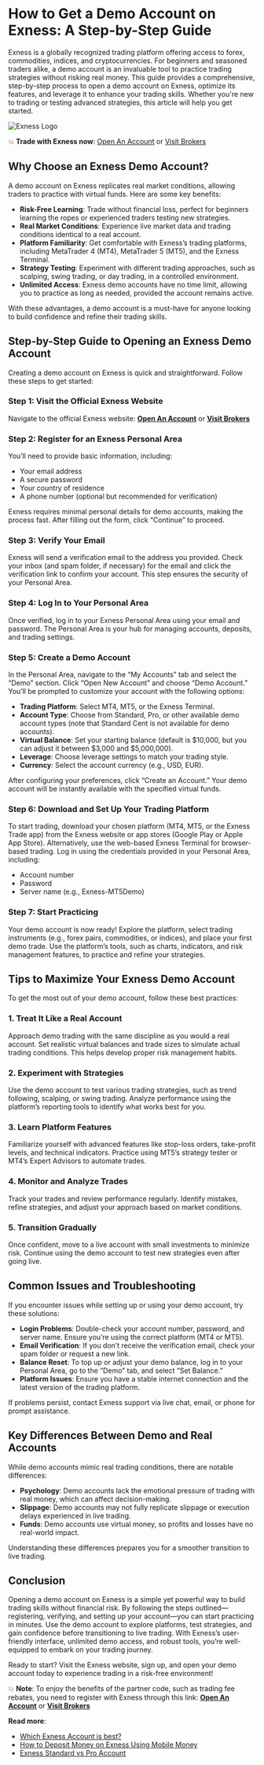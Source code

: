 # How to Get a Demo Account on Exness: A Step-by-Step Guide

Exness is a globally recognized trading platform offering access to forex, commodities, indices, and cryptocurrencies. For beginners and seasoned traders alike, a demo account is an invaluable tool to practice trading strategies without risking real money. This guide provides a comprehensive, step-by-step process to open a demo account on Exness, optimize its features, and leverage it to enhance your trading skills. Whether you're new to trading or testing advanced strategies, this article will help you get started.

![Exness Logo](https://d3dpet1g0ty5ed.cloudfront.net/EN_CON__20SSA_20_Click_money_sent_800x800.jpg)

💥 **Trade with Exness now**: [Open An Account](https://one.exnesstrack.org/boarding/sign-up/a/89rj8di4n7) or [Visit Brokers](https://one.exnesstrack.org/a/89rj8di4n7)

## Why Choose an Exness Demo Account?

A demo account on Exness replicates real market conditions, allowing traders to practice with virtual funds. Here are some key benefits:

- **Risk-Free Learning**: Trade without financial loss, perfect for beginners learning the ropes or experienced traders testing new strategies.
- **Real Market Conditions**: Experience live market data and trading conditions identical to a real account.
- **Platform Familiarity**: Get comfortable with Exness’s trading platforms, including MetaTrader 4 (MT4), MetaTrader 5 (MT5), and the Exness Terminal.
- **Strategy Testing**: Experiment with different trading approaches, such as scalping, swing trading, or day trading, in a controlled environment.
- **Unlimited Access**: Exness demo accounts have no time limit, allowing you to practice as long as needed, provided the account remains active.

With these advantages, a demo account is a must-have for anyone looking to build confidence and refine their trading skills.

## Step-by-Step Guide to Opening an Exness Demo Account

Creating a demo account on Exness is quick and straightforward. Follow these steps to get started:

### Step 1: Visit the Official Exness Website
Navigate to the official Exness website: **[Open An Account](https://one.exnesstrack.org/boarding/sign-up/a/89rj8di4n7)** or **[Visit Brokers](https://one.exnesstrack.org/a/89rj8di4n7)**

### Step 2: Register for an Exness Personal Area
You’ll need to provide basic information, including:

- Your email address
- A secure password
- Your country of residence
- A phone number (optional but recommended for verification)

Exness requires minimal personal details for demo accounts, making the process fast. After filling out the form, click “Continue” to proceed.

### Step 3: Verify Your Email
Exness will send a verification email to the address you provided. Check your inbox (and spam folder, if necessary) for the email and click the verification link to confirm your account. This step ensures the security of your Personal Area.

### Step 4: Log In to Your Personal Area
Once verified, log in to your Exness Personal Area using your email and password. The Personal Area is your hub for managing accounts, deposits, and trading settings.

### Step 5: Create a Demo Account
In the Personal Area, navigate to the “My Accounts” tab and select the “Demo” section. Click “Open New Account” and choose “Demo Account.” You’ll be prompted to customize your account with the following options:

- **Trading Platform**: Select MT4, MT5, or the Exness Terminal.
- **Account Type**: Choose from Standard, Pro, or other available demo account types (note that Standard Cent is not available for demo accounts).
- **Virtual Balance**: Set your starting balance (default is $10,000, but you can adjust it between $3,000 and $5,000,000).
- **Leverage**: Choose leverage settings to match your trading style.
- **Currency**: Select the account currency (e.g., USD, EUR).

After configuring your preferences, click “Create an Account.” Your demo account will be instantly available with the specified virtual funds.

### Step 6: Download and Set Up Your Trading Platform
To start trading, download your chosen platform (MT4, MT5, or the Exness Trade app) from the Exness website or app stores (Google Play or Apple App Store). Alternatively, use the web-based Exness Terminal for browser-based trading. Log in using the credentials provided in your Personal Area, including:

- Account number
- Password
- Server name (e.g., Exness-MT5Demo)

### Step 7: Start Practicing
Your demo account is now ready! Explore the platform, select trading instruments (e.g., forex pairs, commodities, or indices), and place your first demo trade. Use the platform’s tools, such as charts, indicators, and risk management features, to practice and refine your strategies.

## Tips to Maximize Your Exness Demo Account

To get the most out of your demo account, follow these best practices:

### 1. Treat It Like a Real Account
Approach demo trading with the same discipline as you would a real account. Set realistic virtual balances and trade sizes to simulate actual trading conditions. This helps develop proper risk management habits.

### 2. Experiment with Strategies
Use the demo account to test various trading strategies, such as trend following, scalping, or swing trading. Analyze performance using the platform’s reporting tools to identify what works best for you.

### 3. Learn Platform Features
Familiarize yourself with advanced features like stop-loss orders, take-profit levels, and technical indicators. Practice using MT5’s strategy tester or MT4’s Expert Advisors to automate trades.

### 4. Monitor and Analyze Trades
Track your trades and review performance regularly. Identify mistakes, refine strategies, and adjust your approach based on market conditions.

### 5. Transition Gradually
Once confident, move to a live account with small investments to minimize risk. Continue using the demo account to test new strategies even after going live.

## Common Issues and Troubleshooting

If you encounter issues while setting up or using your demo account, try these solutions:

- **Login Problems**: Double-check your account number, password, and server name. Ensure you’re using the correct platform (MT4 or MT5).
- **Email Verification**: If you don’t receive the verification email, check your spam folder or request a new link.
- **Balance Reset**: To top up or adjust your demo balance, log in to your Personal Area, go to the “Demo” tab, and select “Set Balance.”
- **Platform Issues**: Ensure you have a stable internet connection and the latest version of the trading platform.

If problems persist, contact Exness support via live chat, email, or phone for prompt assistance.

## Key Differences Between Demo and Real Accounts

While demo accounts mimic real trading conditions, there are notable differences:

- **Psychology**: Demo accounts lack the emotional pressure of trading with real money, which can affect decision-making.
- **Slippage**: Demo accounts may not fully replicate slippage or execution delays experienced in live trading.
- **Funds**: Demo accounts use virtual money, so profits and losses have no real-world impact.

Understanding these differences prepares you for a smoother transition to live trading.

## Conclusion

Opening a demo account on Exness is a simple yet powerful way to build trading skills without financial risk. By following the steps outlined—registering, verifying, and setting up your account—you can start practicing in minutes. Use the demo account to explore platforms, test strategies, and gain confidence before transitioning to live trading. With Exness’s user-friendly interface, unlimited demo access, and robust tools, you’re well-equipped to embark on your trading journey.

Ready to start? Visit the Exness website, sign up, and open your demo account today to experience trading in a risk-free environment!

💥 **Note**: To enjoy the benefits of the partner code, such as trading fee rebates, you need to register with Exness through this link: **[Open An Account](https://one.exnesstrack.org/boarding/sign-up/a/89rj8di4n7)** or **[Visit Brokers](https://one.exnesstrack.org/a/89rj8di4n7)**

**Read more**:
- [Which Exness Account is best?](https://github.com/AlexMic9/Exness/blob/main/Which%20Exness%20Account%20is%20best%3F.md)
- [How to Deposit Money on Exness Using Mobile Money](https://github.com/AlexMic9/Exness/blob/main/How%20to%20Deposit%20Money%20on%20Exness%20Using%20Mobile%20Money.md)
- [Exness Standard vs Pro Account](https://github.com/AlexMic9/Exness/blob/main/Exness%20Standard%20vs%20Pro%20Account%3A%20The%20Ultimate%20Comparison%20for%20Traders.md)
